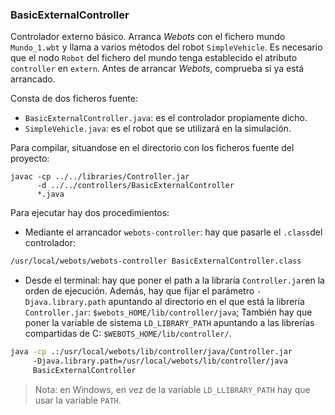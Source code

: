 ### BasicExternalController

Controlador externo básico. Arranca *Webots* con el fichero mundo `Mundo_1.wbt` y llama a varios métodos del robot `SimpleVehicle`. Es necesario que el nodo `Robot` del fichero del mundo tenga establecido el atributo `controller` en `extern`. Antes de arrancar *Webots*, comprueba si ya está arrancado.

Consta de dos ficheros fuente:
- `BasicExternalController.java`: es el controlador propiamente dicho.
- `SimpleVehicle.java`: es el robot que se utilizará en la simulación.  

Para compilar, situandose en el directorio con los ficheros fuente del proyecto:
```shell
javac -cp ../../libraries/Controller.jar 
      -d ../../controllers/BasicExternalController 
      *.java
```
Para ejecutar hay dos procedimientos:

- Mediante el arrancador `webots-controller`: hay que pasarle el `.class`del controlador:
```bash
/usr/local/webots/webots-controller BasicExternalController.class
```
- Desde el terminal: hay que poner el path a la libraría `Controller.jar`en la orden de ejecución. Además, hay que fijar el parámetro `-Djava.library.path` apuntando al directorio en el que está la librería `Controller.jar`: `$webots_HOME/lib/controller/java`; También hay que poner la variable de sistema `LD_LIBRARY_PATH` apuntando a las librerías compartidas de C: `$WEBOTS_HOME/lib/controller/`.
```bash
java -cp .:/usr/local/webots/lib/controller/java/Controller.jar 
     -Djava.library.path=/usr/local/webots/lib/controller/java
     BasicExternalController
```

> Nota: en Windows, en vez de la variable `LD_LLIBRARY_PATH` hay que usar la variable `PATH`.



